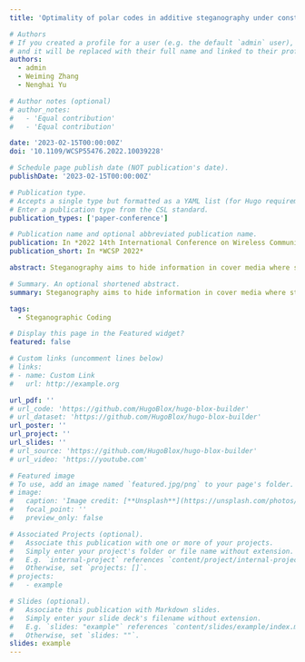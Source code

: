 ```yaml
---
title: 'Optimality of polar codes in additive steganography under constant distortion profile'

# Authors
# If you created a profile for a user (e.g. the default `admin` user), write the username (folder name) here
# and it will be replaced with their full name and linked to their profile.
authors:
  - admin
  - Weiming Zhang
  - Nenghai Yu

# Author notes (optional)
# author_notes:
#   - 'Equal contribution'
#   - 'Equal contribution'

date: '2023-02-15T00:00:00Z'
doi: '10.1109/WCSP55476.2022.10039228'

# Schedule page publish date (NOT publication's date).
publishDate: '2023-02-15T00:00:00Z'

# Publication type.
# Accepts a single type but formatted as a YAML list (for Hugo requirements).
# Enter a publication type from the CSL standard.
publication_types: ['paper-conference']

# Publication name and optional abbreviated publication name.
publication: In *2022 14th International Conference on Wireless Communications and Signal Processing (WCSP)*
publication_short: In *WCSP 2022*

abstract: Steganography aims to hide information in cover media where steganographic coding acts as a vital part. None of the existing steganographic coding algorithms have been proved to be optimal so far. Recently, capacity-achieving polar codes have been used to devise steganographic coding algorithms which are evaluated by experimental simulations without theoretical analysis. In this paper, we prove that under the constant distortion profile, polar codes-based steganographic coding methods could achieve the theoretical rate-distortion bound for additive steganography when the code length goes to infinity.

# Summary. An optional shortened abstract.
summary: Steganography aims to hide information in cover media where steganographic coding acts as a vital part. None of the existing steganographic coding algorithms have been proved to be optimal so far. Recently, capacity-achieving polar codes have been used to devise steganographic coding algorithms which are evaluated by experimental simulations without theoretical analysis. In this paper, we prove that under the constant distortion profile, polar codes-based steganographic coding methods could achieve the theoretical rate-distortion bound for additive steganography when the code length goes to infinity.

tags:
  - Steganographic Coding

# Display this page in the Featured widget?
featured: false

# Custom links (uncomment lines below)
# links:
# - name: Custom Link
#   url: http://example.org

url_pdf: ''
# url_code: 'https://github.com/HugoBlox/hugo-blox-builder'
# url_dataset: 'https://github.com/HugoBlox/hugo-blox-builder'
url_poster: ''
url_project: ''
url_slides: ''
# url_source: 'https://github.com/HugoBlox/hugo-blox-builder'
# url_video: 'https://youtube.com'

# Featured image
# To use, add an image named `featured.jpg/png` to your page's folder.
# image:
#   caption: 'Image credit: [**Unsplash**](https://unsplash.com/photos/pLCdAaMFLTE)'
#   focal_point: ''
#   preview_only: false

# Associated Projects (optional).
#   Associate this publication with one or more of your projects.
#   Simply enter your project's folder or file name without extension.
#   E.g. `internal-project` references `content/project/internal-project/index.md`.
#   Otherwise, set `projects: []`.
# projects:
#   - example

# Slides (optional).
#   Associate this publication with Markdown slides.
#   Simply enter your slide deck's filename without extension.
#   E.g. `slides: "example"` references `content/slides/example/index.md`.
#   Otherwise, set `slides: ""`.
slides: example
---
```

<div style="display:none">
{{% callout note %}}
Click the _Cite_ button above to demo the feature to enable visitors to import publication metadata into their reference management software.
{{% /callout %}}

{{% callout note %}}
Create your slides in Markdown - click the _Slides_ button to check out the example.
{{% /callout %}}

Add the publication's **full text** or **supplementary notes** here. You can use rich formatting such as including [code, math, and images](https://docs.hugoblox.com/content/writing-markdown-latex/).
</div>
